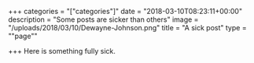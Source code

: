 +++
categories = "[\"categories\"]"
date = "2018-03-10T08:23:11+00:00"
description = "Some posts are sicker than others"
image = "/uploads/2018/03/10/Dewayne-Johnson.png"
title = "A sick post"
type = "\"page\""

+++
Here is something fully sick.